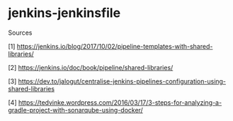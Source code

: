 # jenkins-jenkinsfile

Sources

[1] https://jenkins.io/blog/2017/10/02/pipeline-templates-with-shared-libraries/

[2] https://jenkins.io/doc/book/pipeline/shared-libraries/

[3] https://dev.to/jalogut/centralise-jenkins-pipelines-configuration-using-shared-libraries

[4] https://tedvinke.wordpress.com/2016/03/17/3-steps-for-analyzing-a-gradle-project-with-sonarqube-using-docker/
